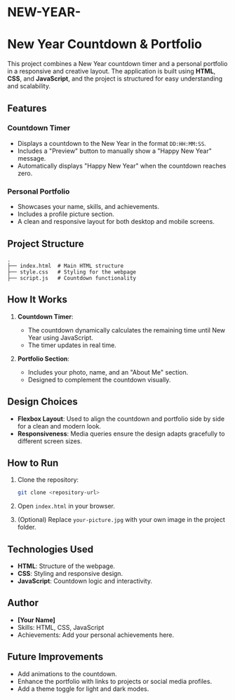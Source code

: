 # NEW-YEAR-
# New Year Countdown & Portfolio

This project combines a New Year countdown timer and a personal portfolio in a responsive and creative layout. The application is built using **HTML**, **CSS**, and **JavaScript**, and the project is structured for easy understanding and scalability.

## Features

### Countdown Timer
- Displays a countdown to the New Year in the format `DD:HH:MM:SS`.
- Includes a "Preview" button to manually show a "Happy New Year" message.
- Automatically displays "Happy New Year" when the countdown reaches zero.

### Personal Portfolio
- Showcases your name, skills, and achievements.
- Includes a profile picture section.
- A clean and responsive layout for both desktop and mobile screens.

## Project Structure

```plaintext
.
├── index.html  # Main HTML structure
├── style.css   # Styling for the webpage
├── script.js   # Countdown functionality
```

## How It Works

1. **Countdown Timer**:
   - The countdown dynamically calculates the remaining time until New Year using JavaScript.
   - The timer updates in real time.

2. **Portfolio Section**:
   - Includes your photo, name, and an "About Me" section.
   - Designed to complement the countdown visually.

## Design Choices

- **Flexbox Layout**: Used to align the countdown and portfolio side by side for a clean and modern look.
- **Responsiveness**: Media queries ensure the design adapts gracefully to different screen sizes.

## How to Run

1. Clone the repository:
   ```bash
   git clone <repository-url>
   ```

2. Open `index.html` in your browser.

3. (Optional) Replace `your-picture.jpg` with your own image in the project folder.

## Technologies Used

- **HTML**: Structure of the webpage.
- **CSS**: Styling and responsive design.
- **JavaScript**: Countdown logic and interactivity.

## Author

- **[Your Name]**
- Skills: HTML, CSS, JavaScript
- Achievements: Add your personal achievements here.

## Future Improvements

- Add animations to the countdown.
- Enhance the portfolio with links to projects or social media profiles.
- Add a theme toggle for light and dark modes.

